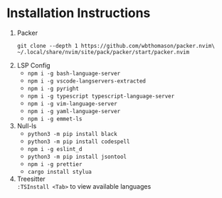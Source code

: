 # Installation Instructions

1. Packer <br>
   ```
   git clone --depth 1 https://github.com/wbthomason/packer.nvim\ ~/.local/share/nvim/site/pack/packer/start/packer.nvim
   ```
2. LSP Config
   - `npm i -g bash-language-server`
   - `npm i -g vscode-langservers-extracted`
   - `npm i -g pyright`
   - `npm i -g typescript typescript-language-server`
   - `npm i -g vim-language-server`
   - `npm i -g yaml-language-server`
   - `npm i -g emmet-ls`
3. Null-ls
   - `python3 -m pip install black`
   - `python3 -m pip install codespell`
   - `npm i -g eslint_d`
   - `python3 -m pip install jsontool`
   - `npm i -g prettier`
   - `cargo install stylua`
4. Treesitter <br>
`:TSInstall <Tab>` to view available languages
